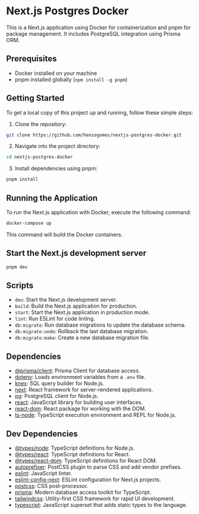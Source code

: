# Next.js Postgres Docker

This is a Next.js application using Docker for containerization and pnpm for package management. It includes PostgreSQL integration using Prisma ORM.

## Prerequisites

- Docker installed on your machine
- pnpm installed globally (`npm install -g pnpm`)

## Getting Started

To get a local copy of this project up and running, follow these simple steps:

1. Clone the repository:

```bash
git clone https://github.com/henzogomes/nextjs-postgres-docker.git
```

2. Navigate into the project directory:

```bash
cd nextjs-postgres-docker
```

3. Install dependencies using pnpm:

```bash
pnpm install
```

## Running the Application

To run the Next.js application with Docker, execute the following command:

```bash
docker-compose up
```

This command will build the Docker containers.

## Start the Next.js development server

```bash
pnpm dev
```

## Scripts

- `dev`: Start the Next.js development server.
- `build`: Build the Next.js application for production.
- `start`: Start the Next.js application in production mode.
- `lint`: Run ESLint for code linting.
- `db:migrate`: Run database migrations to update the database schema.
- `db:migrate:undo`: Rollback the last database migration.
- `db:migrate:make`: Create a new database migration file.

## Dependencies

- [@prisma/client](https://www.prisma.io/docs/reference/tools-and-interfaces/prisma-client): Prisma Client for database access.
- [dotenv](https://www.npmjs.com/package/dotenv): Loads environment variables from a `.env` file.
- [knex](https://knexjs.org/): SQL query builder for Node.js.
- [next](https://nextjs.org/): React framework for server-rendered applications.
- [pg](https://node-postgres.com/): PostgreSQL client for Node.js.
- [react](https://reactjs.org/): JavaScript library for building user interfaces.
- [react-dom](https://reactjs.org/docs/react-dom.html): React package for working with the DOM.
- [ts-node](https://github.com/TypeStrong/ts-node): TypeScript execution environment and REPL for Node.js.

## Dev Dependencies

- [@types/node](https://www.npmjs.com/package/@types/node): TypeScript definitions for Node.js.
- [@types/react](https://www.npmjs.com/package/@types/react): TypeScript definitions for React.
- [@types/react-dom](https://www.npmjs.com/package/@types/react-dom): TypeScript definitions for React DOM.
- [autoprefixer](https://www.npmjs.com/package/autoprefixer): PostCSS plugin to parse CSS and add vendor prefixes.
- [eslint](https://eslint.org/): JavaScript linter.
- [eslint-config-next](https://github.com/vercel/eslint-config-next): ESLint configuration for Next.js projects.
- [postcss](https://postcss.org/): CSS post-processor.
- [prisma](https://www.prisma.io/): Modern database access toolkit for TypeScript.
- [tailwindcss](https://tailwindcss.com/): Utility-first CSS framework for rapid UI development.
- [typescript](https://www.typescriptlang.org/): JavaScript superset that adds static types to the language.
